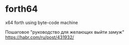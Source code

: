 # forth64
x64 forth using byte-code machine

Пошаговое "руководство для желающих выйти замуж" https://habr.com/ru/post/431932/
